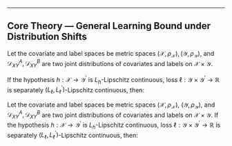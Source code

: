 ---

## Core Theory — General Learning Bound under Distribution Shifts

Let the covariate and label spaces be metric spaces $(\mathcal{X} ,\rho _{\mathcal{X}}),(\mathcal{Y} ,\rho _{\mathcal{Y}})$, and $\mathcal{D} _{XY}^{A}, \mathcal{D} _{XY}^{B}$ are two joint distributions of covariates and labels on $\mathcal{X}\times\mathcal{Y}$. 

If the hypothesis $h:\mathcal{X} \rightarrow \mathcal{Y} ^{'}$ is $L_h$-Lipschitz continuous, loss $\ell :\mathcal{Y} \times \mathcal{Y} ^{'}\rightarrow \mathbb{R}$ is separately $(L_{\ell},L_{\ell}^{'})$-Lipschitz continuous, then:

Let the covariate and label spaces be metric spaces $(\mathcal{X} ,\rho _{\mathcal{X}})$, $(\mathcal{Y} ,\rho _{\mathcal{Y}})$, and $\mathcal{D} _{XY}^{A}, \mathcal{D} _{XY}^{B}$ are two joint distributions of covariates and labels on $\mathcal{X}\times\mathcal{Y}$. If the hypothesis $h:\mathcal{X} \rightarrow \mathcal{Y} ^{'}$ is $L_h$-Lipschitz continuous, loss $\ell :\mathcal{Y} \times \mathcal{Y} ^{'}\rightarrow \mathbb{R}$ is separately $(L_{\ell},L_{\ell}^{'})$-Lipschitz continuous, then:

